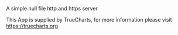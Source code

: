 

A simple null file http and https server

This App is supplied by TrueCharts, for more information please visit https://truecharts.org
